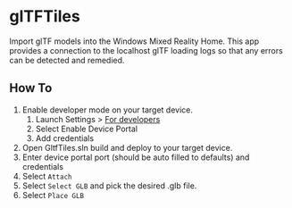 # glTFTiles

Import glTF models into the Windows Mixed Reality Home. This app provides a connection to the localhost glTF loading logs
so that any errors can be detected and remedied. 

## How To

1. Enable developer mode on your target device.
   1. Launch Settings > [For developers](ms-settings:developers)
   1. Select Enable Device Portal
   1. Add credentials
1. Open GltfTiles.sln build and deploy to your target device.
1. Enter device portal port (should be auto filled to defaults) and credentials
1. Select `Attach`
1. Select `Select GLB` and pick the desired .glb file.
1. Select `Place GLB`
